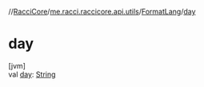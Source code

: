 //[RacciCore](../../../index.md)/[me.racci.raccicore.api.utils](../index.md)/[FormatLang](index.md)/[day](day.md)

# day

[jvm]\
val [day](day.md): [String](https://kotlinlang.org/api/latest/jvm/stdlib/kotlin/-string/index.html)
